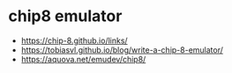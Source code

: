 # chip8 emulator
- https://chip-8.github.io/links/
- https://tobiasvl.github.io/blog/write-a-chip-8-emulator/
- https://aquova.net/emudev/chip8/
